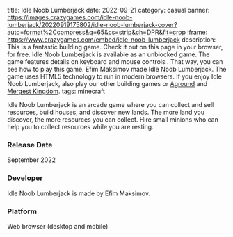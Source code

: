 title: Idle Noob Lumberjack
date: 2022-09-21
category: casual
banner: https://images.crazygames.com/idle-noob-lumberjack/20220919175802/idle-noob-lumberjack-cover?auto=format%2Ccompress&q=65&cs=strip&ch=DPR&fit=crop
iframe: https://www.crazygames.com/embed/idle-noob-lumberjack
description: This is a fantastic building game. Check it out on this page in your browser, for free. Idle Noob Lumberjack is available as an unblocked game. The game features details on keyboard and mouse controls . That way, you can see how to play this game. Efim Maksimov made Idle Noob Lumberjack. The game uses HTML5 technology to run in modern browsers. If you enjoy Idle Noob Lumberjack, also play our other building games or <a href='https://www.crazygames.com/game/aground' target='_blank'>Aground</a> and <a href='https://www.crazygames.com/game/mergest-kingdom' target='_blank'>Mergest Kingdom</a>.
tags: minecraft

<p>Idle Noob Lumberjack is an arcade game where you can collect and sell resources, build houses, and discover new lands. The more land you discover, the more resources you can collect. Hire small minions who can help you to collect resources while you are resting.



<h3>Release Date</h3>
<p>September 2022</p>

<h3>Developer</h3>
Idle Noob Lumberjack is made by Efim Maksimov.

<h3>Platform</h3>
<p>Web browser (desktop and mobile)</p>
        